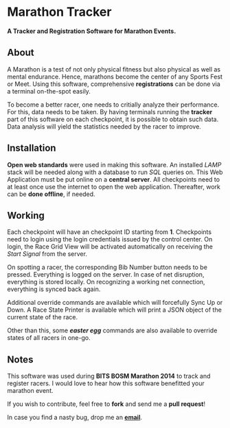 Marathon Tracker
================

**A Tracker and Registration Software for Marathon Events.**

About
-----
A Marathon is a test of not only physical fitness but also physical as well as mental endurance. Hence, marathons become the center of any Sports Fest or Meet. Using this software, comprehensive **registrations** can be done via a terminal on-the-spot easily.

To become a better racer, one needs to critially analyze their performance. For this, data needs to be taken. By having terminals running the **tracker** part of this software on each checkpoint, it is possible to obtain such data. Data analysis will yield the statistics needed by the racer to improve.

Installation
------------
**Open web standards** were used in making this software. An installed *LAMP* stack will be needed along with a database to run *SQL* queries on. This Web Application must be put online on a **central server**. All checkpoints need to at least once use the internet to open the web application. Thereafter, work can be **done offline**, if needed.

Working
-------
Each checkpoint will have an checkpoint ID starting from **1**. Checkpoints need to login using the login credentials issued by the control center. On login, the Race Grid View will be activated automatically on receiving the *Start Signal* from the server.

On spotting a racer, the corresponding Bib Number button needs to be pressed. Everything is logged on the server. In case of net disruption, everything is stored locally.
On recognizing a working net connection, everything is synced back again.

Additional override commands are available which will forcefully Sync Up or Down. A Race State Printer is available which will print a JSON object of the current state of the race.

Other than this, some _**easter egg**_ commands are also available to override states of all racers in one-go.

Notes
-----
This software was used during **BITS BOSM Marathon 2014** to track and register racers.
I would love to hear how this software benefitted your marathon event.

If you wish to contribute, feel free to **fork** and send me a **pull request**!

In case you find a nasty bug, drop me an **[email](mailto:nilaybinjola@gmail.com)**.
